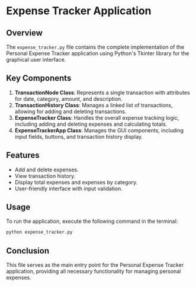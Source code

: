 # Expense Tracker Application

## Overview
The `expense_tracker.py` file contains the complete implementation of the Personal Expense Tracker application using Python's Tkinter library for the graphical user interface.

## Key Components
1. **TransactionNode Class**: Represents a single transaction with attributes for date, category, amount, and description.
2. **TransactionHistory Class**: Manages a linked list of transactions, allowing for adding and deleting transactions.
3. **ExpenseTracker Class**: Handles the overall expense tracking logic, including adding and deleting expenses and calculating totals.
4. **ExpenseTrackerApp Class**: Manages the GUI components, including input fields, buttons, and transaction history display.

## Features
- Add and delete expenses.
- View transaction history.
- Display total expenses and expenses by category.
- User-friendly interface with input validation.

## Usage
To run the application, execute the following command in the terminal:
```bash
python expense_tracker.py
```

## Conclusion
This file serves as the main entry point for the Personal Expense Tracker application, providing all necessary functionality for managing personal expenses.
